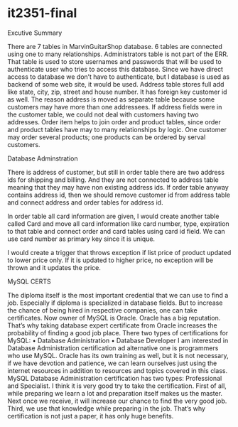 # it2351-final


Excutive Summary

 There are 7 tables in MarvinGuitarShop database. 6 tables are connected using one to many relationships. Administrators table is not part of the ERR. That table is used to store usernames and passwords that will be used to authenticate user who tries to access this database. Since we have direct access to database we don’t have to authenticate, but I database is used as backend of some web site, it would be used.
Address table stores full add like state, city, zip, street and house number. It has foreign key customer id as well. The reason address is moved as separate table because some customers may have more than one addressees.  If address fields were in the customer table, we could not deal with customers having two addresses.
Order item helps to join order and product tables, since order and product tables have may to many relationships by logic. One customer may order several products; one products can be ordered by serval customers. 












Database Adminstration 

There is address of customer, but still in order table there are two address ids for shipping and billing. And they are not connected to address table meaning that they may have non existing address ids. If order table anyway contains address id, then we should remove customer id from address table and connect address and order tables for address id.

In order table all card information are given, I would create another table called Card and move all card information like card number, type, expiration to that table and connect order and card tables using card id field. We can use card number as primary key since it is unique.

I would create a trigger that throws exception if list price of product updated to lower price only. If it is updated to higher price, no exception will be thrown and it updates the price.  
 




MySQL CERTS


The diploma itself is the most important credential that we can use to find a job. Especially if diploma is specialized in database fields. But to increase the chance of being hired in respective companies, one can take certificates. Now owner of MySQL is Oracle. Oracle has a big reputation. That’s why taking database expert certificate from Oracle increases the probability of finding a good job place.
There two types of certifications for MySQL:
•	Database Administration
•	Database Developer
I am interested in Database Administration certification ad alternative one is programmers who use MySQL.
Oracle has its own training as well, but it is not necessary, if we have devotion and patience, we can learn ourselves just using the internet resources in addition to resources and topics covered in this class.
MySQL Database Administration certification has two types: Professional and Specialist. I think it is very good try to take the certification. First of all, while preparing we learn a lot and preparation itself makes us the master. Next once we receive, it will increase our chance to find the very good job. Third, we use that knowledge while preparing in the job. That’s why certification is not just a paper, it has only huge benefits.


